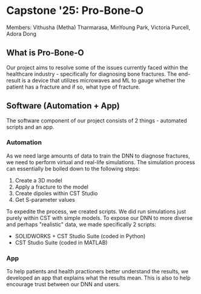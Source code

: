 # Capstone '25: Pro-Bone-O
Members: Vithusha (Metha) Tharmarasa, MinYoung Park, Victoria Purcell, Adora Dong

## What is Pro-Bone-O
Our project aims to resolve some of the issues currently faced within the healthcare industry - specifically for diagnosing bone fractures. The end-result is a device that utilizes microwaves and ML to gauge whether the patient has a fracture and if so, what type of fracture.

## Software (Automation + App)
The software component of our project consists of 2 things - automated scripts and an app. 

### Automation
As we need large amounts of data to train the DNN to diagnose fractures, we need to perform virtual and real-life simulations. The simulation process can essentially be boiled down to the following steps: 
1. Create a 3D model 
2. Apply a fracture to the model 
3. Create dipoles within CST Studio 
4. Get S-parameter values 

To expedite the process, we created scripts. We did run simulations just purely within CST with simple models. To expose our DNN to more diverse and perhaps "realistic" data, we made specifically 2 scripts: 
* SOLIDWORKS + CST Studio Suite (coded in Python)
* CST Studio Suite (coded in MATLAB)

### App
To help patients and health practioners better understand the results, we developed an app that explains what the results mean. This is also to help encourage trust between our DNN and users.